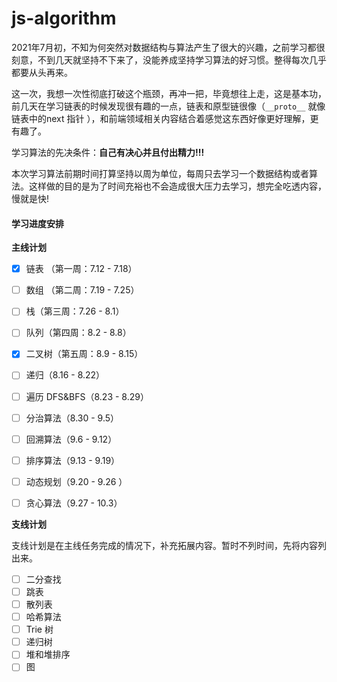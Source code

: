 # js-algorithm

2021年7月初，不知为何突然对数据结构与算法产生了很大的兴趣，之前学习都很刻意，不到几天就坚持不下来了，没能养成坚持学习算法的好习惯。整得每次几乎都要从头再来。

这一次，我想一次性彻底打破这个瓶颈，再冲一把，毕竟想往上走，这是基本功，前几天在学习链表的时候发现很有趣的一点，链表和原型链很像（`__proto__` 就像链表中的next 指针 ），和前端领域相关内容结合着感觉这东西好像更好理解，更有趣了。

学习算法的先决条件：**自己有决心并且付出精力!!!**

本次学习算法前期时间打算坚持以周为单位，每周只去学习一个数据结构或者算法。这样做的目的是为了时间充裕也不会造成很大压力去学习，想完全吃透内容，慢就是快!

#### **学习进度安排**

**主线计划**

- [x] 链表 （第一周：7.12 - 7.18）

- [ ] 数组 （第二周：7.19 - 7.25）

- [ ] 栈（第三周：7.26 - 8.1）

- [ ] 队列（第四周：8.2 - 8.8）

- [x] 二叉树（第五周：8.9 - 8.15）

- [ ] 递归（8.16 - 8.22）

- [ ] 遍历 DFS&BFS（8.23 - 8.29）

- [ ] 分治算法（8.30 - 9.5）

- [ ] 回溯算法（9.6 - 9.12）

- [ ] 排序算法（9.13 - 9.19）

- [ ] 动态规划（9.20 - 9.26 ）

- [ ] 贪心算法（9.27 - 10.3）

  



**支线计划**

支线计划是在主线任务完成的情况下，补充拓展内容。暂时不列时间，先将内容列出来。

- [ ] 二分查找
- [ ] 跳表
- [ ] 散列表
- [ ] 哈希算法
- [ ] Trie 树
- [ ] 递归树
- [ ] 堆和堆排序
- [ ] 图
